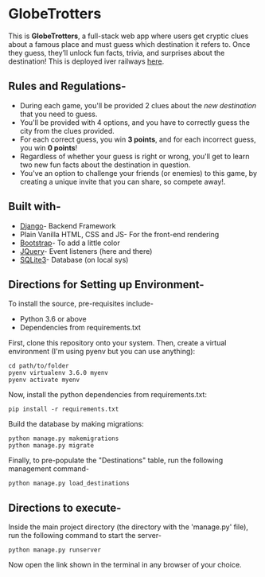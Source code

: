 # GlobeTrotters
This is **GlobeTrotters**, a full-stack web app where users get cryptic clues about a famous place and must guess which destination it refers to. Once they guess, they’ll unlock fun facts, trivia, and surprises about the destination!
This is deployed iver railways [here](https://globetrotters-production.up.railway.app/accounts/login/#).

## Rules and Regulations-

- During each game, you'll be provided 2 clues about the *new destination* that you need to guess.
- You'll be provided with 4 options, and you have to correctly guess the city from the clues provided.
- For each correct guess, you win **3 points**, and for each incorrect guess, you win **0 points**!
- Regardless of whether your guess is right or wrong, you'll get to learn two new fun facts about the destination in question.
- You've an option to challenge your friends (or enemies) to this game, by creating a unique invite that you can share, so compete away!.

## Built with-

- [Django](https://www.djangoproject.com/)- Backend Framework
- Plain Vanilla HTML, CSS and JS- For the front-end rendering
- [Bootstrap](https://getbootstrap.com/)- To add a little color
- [JQuery](https://jquery.com/)- Event listeners (here and there)
- [SQLite3](https://www.sqlite.org/index.html)- Database (on local sys)

## Directions for Setting up Environment-

To install the source, pre-requisites include-

- Python 3.6 or above
- Dependencies from requirements.txt

First, clone this repository onto your system. Then, create a virtual environment (I'm using pyenv but you can use anything):

```
cd path/to/folder
pyenv virtualenv 3.6.0 myenv
pyenv activate myenv
```

Now, install the python dependencies from requirements.txt:

```
pip install -r requirements.txt
```

Build the database by making migrations:
```
python manage.py makemigrations
python manage.py migrate
```

Finally, to pre-populate the "Destinations" table, run the following management command-
```
python manage.py load_destinations
```

## Directions to execute-

Inside the main project directory (the directory with the 'manage.py' file), run the following command to start the server-
```
python manage.py runserver
```

Now open the link shown in the terminal in any browser of your choice.
